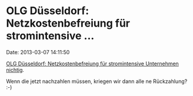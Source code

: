 OLG Düsseldorf: Netzkostenbefreiung für stromintensive \...
===========================================================

Date: 2013-03-07 14:11:50

[OLG Düsseldorf: Netzkostenbefreiung für stromintensive Unternehmen
nichtig](https://www.juris.de/jportal/portal/page/homerl.psml?nid=jnachr-JUNA130300732&cmsuri=%2Fjuris%2Fde%2Fnachrichten%2Fzeigenachricht.jsp).

Wenn die jetzt nachzahlen müssen, kriegen wir dann alle ne Rückzahlung?
:-)
